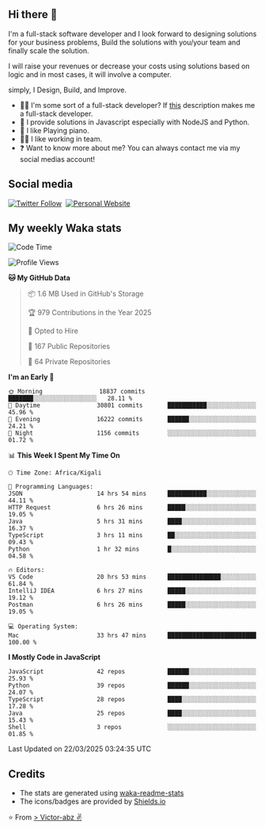 ## Hi there 👋
I'm a full-stack software developer and I look forward to designing solutions for your business problems, Build the solutions with you/your team and finally scale the solution.

I will raise your revenues or decrease your costs using solutions based on logic and in most cases, it will involve a computer.

simply, I Design, Build, and Improve.

- 👨‍💻 I'm some sort of a full-stack developer? If [this](https://www.w3schools.com/whatis/whatis_fullstack.asp) description makes me a full-stack developer.
- 🌱 I provide solutions in Javascript especially with NodeJS and Python. 
- 🎹 I like Playing piano.
- 👯‍♀️ I like working in team.
- ❓ Want to know more about me? You can always contact me via my social medias account!

## Social media
[![Twitter Follow](https://img.shields.io/twitter/follow/vicky_abz?color=%231DA1F2&label=Twitter&style=for-the-badge&logo=twitter&logoColor=ffffff)](https://twitter.com/vicky_abz)
‎‎ [![Personal Website](https://img.shields.io/static/v1?label=visit&message=victor-abz.com&color=%235F021F&style=for-the-badge)](https://victor-abz.com/)

## My weekly Waka stats
<!--START_SECTION:waka-->
![Code Time](http://img.shields.io/badge/Code%20Time-1%2C313%20hrs%2046%20mins-blue)

![Profile Views](http://img.shields.io/badge/Profile%20Views-1-blue)

**🐱 My GitHub Data** 

> 📦 1.6 MB Used in GitHub's Storage 
 > 
> 🏆 979 Contributions in the Year 2025
 > 
> 💼 Opted to Hire
 > 
> 📜 167 Public Repositories 
 > 
> 🔑 64 Private Repositories 
 > 
**I'm an Early 🐤** 

```text
🌞 Morning                18837 commits       ███████░░░░░░░░░░░░░░░░░░   28.11 % 
🌆 Daytime                30801 commits       ███████████░░░░░░░░░░░░░░   45.96 % 
🌃 Evening                16222 commits       ██████░░░░░░░░░░░░░░░░░░░   24.21 % 
🌙 Night                  1156 commits        ░░░░░░░░░░░░░░░░░░░░░░░░░   01.72 % 
```


📊 **This Week I Spent My Time On** 

```text
🕑︎ Time Zone: Africa/Kigali

💬 Programming Languages: 
JSON                     14 hrs 54 mins      ███████████░░░░░░░░░░░░░░   44.11 % 
HTTP Request             6 hrs 26 mins       █████░░░░░░░░░░░░░░░░░░░░   19.05 % 
Java                     5 hrs 31 mins       ████░░░░░░░░░░░░░░░░░░░░░   16.37 % 
TypeScript               3 hrs 11 mins       ██░░░░░░░░░░░░░░░░░░░░░░░   09.43 % 
Python                   1 hr 32 mins        █░░░░░░░░░░░░░░░░░░░░░░░░   04.58 % 

🔥 Editors: 
VS Code                  20 hrs 53 mins      ███████████████░░░░░░░░░░   61.84 % 
IntelliJ IDEA            6 hrs 27 mins       █████░░░░░░░░░░░░░░░░░░░░   19.12 % 
Postman                  6 hrs 26 mins       █████░░░░░░░░░░░░░░░░░░░░   19.05 % 

💻 Operating System: 
Mac                      33 hrs 47 mins      █████████████████████████   100.00 % 
```

**I Mostly Code in JavaScript** 

```text
JavaScript               42 repos            ██████░░░░░░░░░░░░░░░░░░░   25.93 % 
Python                   39 repos            ██████░░░░░░░░░░░░░░░░░░░   24.07 % 
TypeScript               28 repos            ████░░░░░░░░░░░░░░░░░░░░░   17.28 % 
Java                     25 repos            ████░░░░░░░░░░░░░░░░░░░░░   15.43 % 
Shell                    3 repos             ░░░░░░░░░░░░░░░░░░░░░░░░░   01.85 % 
```




 Last Updated on 22/03/2025 03:24:35 UTC
<!--END_SECTION:waka-->

## Credits
- The stats are generated using [waka-readme-stats](https://github.com/anmol098/waka-readme-stats)
- The icons/badges are provided by [Shields.io](https://shields.io/)

⭐️ From [> Victor-abz ✌](https://victor-abz.com/)
